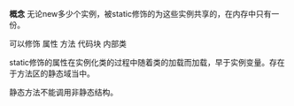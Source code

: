 **概念**
无论new多少个实例，被static修饰的为这些实例共享的，在内存中只有一份。

可以修饰 属性  方法  代码块  内部类 

static修饰的属性在实例化类的过程中随着类的加载而加载，早于实例变量。存在于方法区的静态域当中。

静态方法不能调用非静态结构。
